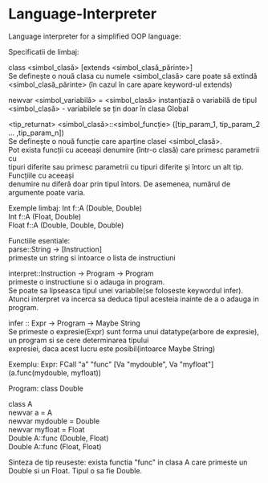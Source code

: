 # Language-Interpreter
Language interpreter for a simplified OOP language:

Specificatii de limbaj:<br />

class <simbol_clasă> [extends <simbol_clasă_părinte>]<br />
Se definește o nouă clasa cu numele <simbol_clasă> care poate să extindă<br />
<simbol_clasă_părinte> (în cazul în care apare keyword-ul extends)<br />

newvar <simbol_variabilă> = <simbol_clasă> instanțiază o variabilă de tipul<br />
<simbol_clasă> - variabilele se țin doar în clasa Global<br />

<tip_returnat> <simbol_clasă>::<simbol_funcție> ([tip_param_1, tip_param_2 … ,tip_param_n])<br />
Se definește o nouă funcție care aparține clasei <simbol_clasă>.<br />
Pot exista funcții cu aceeași denumire (într-o clasă) care primesc parametrii cu<br />
tipuri diferite sau primesc parametrii cu tipuri diferite și întorc un alt tip. Funcțiile cu aceeași<br />
denumire nu diferă doar prin tipul întors. De asemenea, numărul de argumente poate varia.<br />

Exemple limbaj:
Int f::A (Double, Double)<br />
Int f::A (Float, Double)<br />
Float f::A (Double, Double, Double)<br />

Functiile esentiale:<br />
parse::String -> [Instruction]<br />
primeste un string si intoarce o lista de instructiuni<br />

interpret::Instruction -> Program -> Program<br />
primeste o instructiune si o adauga in program.<br />
Se poate sa lipseasca tipul unei variabile(se foloseste keywordul infer). Atunci interpret
va incerca sa deduca tipul acesteia inainte de a o adauga in program.<br />

infer :: Expr -> Program -> Maybe String<br />
Se primeste o expresie(Expr) sunt forma unui datatype(arbore de expresie), un program si se cere determinarea tipului<br />
expresiei, daca acest lucru este posibil(intoarce Maybe String)<br />

Exemplu:
Expr: FCall "a” "func" [Va "mydouble", Va "myfloat"] (a.func(mydouble, myfloat))

Program:
class Double

class A <br />
newvar a = A <br />
newvar mydouble = Double<br />
newvar myfloat = Float <br />
Double A::func (Double, Float) <br />
Double A::func (Float, Float) <br />

Sinteza de tip reuseste: exista functia "func" in clasa A care primeste un Double si un Float. Tipul o sa fie Double.<br />

